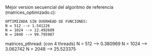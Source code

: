 Mejor version secuencial del algoritmo de referencia (matrices_optimizado.c):

    OPTIMIZADA SIN OVERHEAD DE FUNCIONES:
    N = 512 --> 1.541226
    N = 1024 --> 12.492689
    N = 2048 --> 99.795987

matrices_pthread: (con 4 threads)
    N = 512 --> 0.380969
    N = 1024 --> 3.062742
    N = 2048 --> 25.523375

